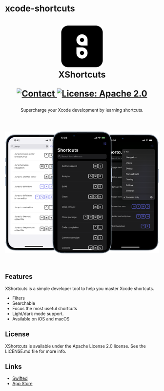 # xcode-shortcuts

<h1 align="center">
  <img src="Images/icon.png" width="136" alt="icon"><br>
  XShortcuts<br>
  <p align="center">
    <a href="ryan@swifted.io">
      <img src="https://img.shields.io/badge/contact-ryan@swifted.io-blue.svg?style=flat" alt="Contact">
    </a>
    <a href="LICENSE.md">
      <img src="https://img.shields.io/badge/license-Apache 2.0-red.svg?style=flat" alt="License: Apache 2.0">
    </a>
  </p>
</h1>

<p align="center">Supercharge your Xcode development by learning shortcuts.</p>

<br>
<br>

<p align="center">
  <img src="Images/screens.png" width="705" alt="XShortcuts">
</p>

<br>

## Features

XShortcuts is a simple developer tool to help you master Xcode shortcuts.

- Filters
- Searchable
- Focus the most useful shortcuts
- Light/dark mode support.
- Available on iOS and macOS

## License
XShortcuts is available under the Apache License 2.0 license. See the LICENSE.md file for more info.

## Links
- [Swifted](https://swifted.io/)
- [App Store](https://apps.apple.com/gb/app/xshortcuts/id1608921211)